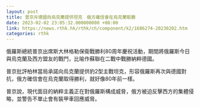 ```yaml
---
layout: post
title: 普京斥德國向烏克蘭提供坦克　俄方確信會在烏克蘭取勝
date: 2023-02-02 23:05:32.000000000 +08:00
link: https://news.rthk.hk/rthk/ch/component/k2/1686274-20230202.htm
categories: rthk
---
```


俄羅斯總統普京出席斯大林格勒保衛戰勝利80周年慶祝活動，期間將俄羅斯今日與烏克蘭及西方盟友的戰鬥，比喻作蘇聯在二戰中戰勝納粹德國。

普京批評柏林當局承諾向烏克蘭提供豹2型主戰坦克，形容俄羅斯再次與德國對抗，俄方確信會在烏克蘭取得勝利，就好像80年前一樣。

普京說，現代面目的納粹主義正在對俄羅斯構成威脅，俄方被迫反擊西方的集體侵略，並警告不單止會有裝甲車回應威脅。
